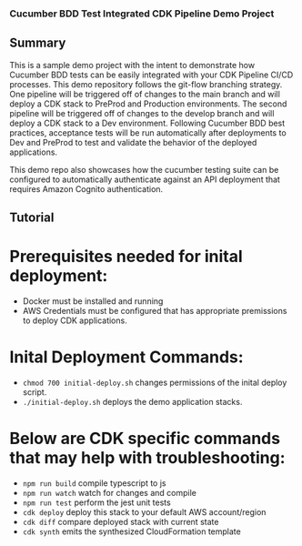 ### Cucumber BDD Test Integrated CDK Pipeline Demo Project

## Summary

This is a sample demo project with the intent to demonstrate how Cucumber BDD tests can be easily integrated with your CDK Pipeline CI/CD processes. This demo repository follows the git-flow branching strategy. One pipeline will be triggered off of changes to the main branch and will deploy a CDK stack to PreProd and Production environments. The second pipeline will be triggered off of changes to the develop branch and will deploy a CDK stack to a Dev environment. Following Cucumber BDD best practices, acceptance tests will be run automatically after deployments to Dev and PreProd to test and validate the behavior of the deployed applications.

This demo repo also showcases how the cucumber testing suite can be configured to automatically authenticate against an API deployment that requires Amazon Cognito authentication.

## Tutorial

# Prerequisites needed for inital deployment:

- Docker must be installed and running
- AWS Credentials must be configured that has appropriate premissions to deploy CDK applications.

# Inital Deployment Commands:

- `chmod 700 initial-deploy.sh` changes permissions of the inital deploy script.
- `./initial-deploy.sh` deploys the demo application stacks.

# Below are CDK specific commands that may help with troubleshooting:

- `npm run build` compile typescript to js
- `npm run watch` watch for changes and compile
- `npm run test` perform the jest unit tests
- `cdk deploy` deploy this stack to your default AWS account/region
- `cdk diff` compare deployed stack with current state
- `cdk synth` emits the synthesized CloudFormation template
